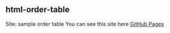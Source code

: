 ## html-order-table
Site: sample order table
You can see this site here [GitHub Pages](https://volodymyr-1967.github.io/html-order-table/)
